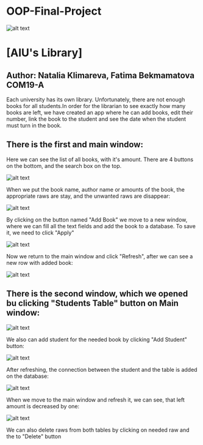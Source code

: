 # OOP-Final-Project

![alt text](https://upload.wikimedia.org/wikipedia/en/0/07/Ala-Too_International_University_Seal.png)

# [AIU's Library]

## Author: Natalia Klimareva, Fatima Bekmamatova COM19-A

Each university has its own library. Unfortunately, there are not enough books for all students.In order for the librarian to see exactly how many books are left, we have created an app where he can add books, edit their number, link the book to the student and see the date when the student must turn in the book.

## There is the first and main window: 

Here we can see the list of all books, with it's amount. There are 4 buttons on the bottom, and the search box on the top.

![alt text](https://github.com/MIA1kl/Final-Project/blob/master/ReadmeImages/2020-12-23_03-15-38.png?raw=true)


When we put the book name, author name or amounts of the book, the appropriate raws are stay, and the unwanted raws are disappear:

![alt text](https://github.com/MIA1kl/Final-Project/blob/master/ReadmeImages/2020-12-23_03-17-06.png?raw=true)

By clicking on the button named "Add Book" we move to a new window, where we can fill all the text fields and add the book to a database. To save it, we need to click "Apply"

![alt text](https://github.com/MIA1kl/Final-Project/blob/master/ReadmeImages/2020-12-23_03-19-55.png?raw=true)

Now we return to the main window and click "Refresh", after we can see a new row with added book:

![alt text](https://github.com/MIA1kl/Final-Project/blob/master/ReadmeImages/2020-12-23_03-23-55.png?raw=true)

## There is the second window, which we opened bu clicking "Students Table" button on Main window: 

![alt text](https://github.com/MIA1kl/Final-Project/blob/master/ReadmeImages/2020-12-23_02-43-40.png?raw=true)

We also can add student for the needed book by clicking "Add Student" button:

![alt text](https://github.com/MIA1kl/Final-Project/blob/master/ReadmeImages/2020-12-23_03-28-54.png?raw=true)

After refreshing, the connection between the student and the table is added on the database:

![alt text](https://github.com/MIA1kl/Final-Project/blob/master/ReadmeImages/2020-12-23_03-30-10.png?raw=true)

When we move to the main window and refresh it, we can see, that left amount is decreased by one:

![alt text](https://github.com/MIA1kl/Final-Project/blob/master/ReadmeImages/2020-12-23_03-33-29.png?raw=true)

We can also delete raws from both tables by clicking on needed raw and the to "Delete" button
